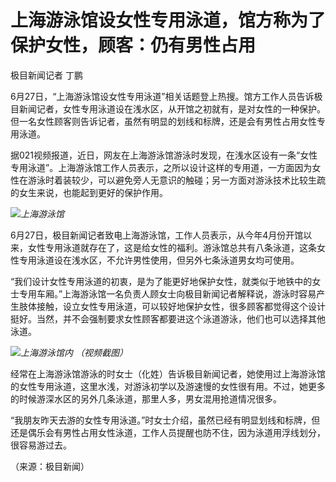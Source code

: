 

# 上海游泳馆设女性专用泳道，馆方称为了保护女性，顾客：仍有男性占用

极目新闻记者 丁鹏

6月27日，“上海游泳馆设女性专用泳道”相关话题登上热搜。馆方工作人员告诉极目新闻记者，女性专用泳道设在浅水区，从开馆之初就有，是对女性的一种保护。但一名女性顾客则告诉记者，虽然有明显的划线和标牌，还是会有男性占用女性专用泳道。

据021视频报道，近日，网友在上海游泳馆游泳时发现，在浅水区设有一条“女性专用泳道”。上海游泳馆工作人员表示，之所以设计这样的专用道，一方面因为女性在游泳时着装较少，可以避免旁人无意识的触碰；另一方面对游泳技术比较生疏的女生来说，也能起到更好的保护作用。

![](https://inews.gtimg.com/om_bt/OhdkOgYP1OFjEsL-FcV_i-0mX5RxCXeND4RBMWWP7KGxUAA/1000)_上海游泳馆_

6月27日，极目新闻记者致电上海游泳馆，工作人员表示，从今年4月份开馆以来，女性专用泳道就存在了，这是给女性的福利。游泳馆总共有八条泳道，这条女性专用泳道设在浅水区，不允许男性使用，但另外七条泳道男女均可使用。

“我们设计女性专用泳道的初衷，是为了能更好地保护女性，就类似于地铁中的女士专用车厢。”上海游泳馆一名负责人顾女士向极目新闻记者解释说，游泳时容易产生肢体接触，设立女性专用泳道，可以较好地保护女性，很多顾客都觉得这个设计挺好。当然，并不会强制要求女性顾客都要进这个泳道游泳，他们也可以选择其他泳道。

![](https://inews.gtimg.com/om_bt/OLSd3XyZ8KNXrtus990Q47Zqnw29Ak9uBKjt_BF_WLCyQAA/1000)_上海游泳馆内
（视频截图）_

经常在上海游泳馆游泳的时女士（化姓）告诉极目新闻记者，她使用过上海游泳馆的女性专用泳道，这里水浅，对游泳初学以及游速慢的女性很有用。不过，她更多的时候游深水区的另外几条泳道，那里人多，男女混用抢道情况很多。

“我朋友昨天去游的女性专用泳道。”时女士介绍，虽然已经有明显划线和标牌，但还是偶乐会有男性占用女性泳道，工作人员提醒也防不住，因为泳道用浮线划分，很容易游过去。

（来源：极目新闻）

